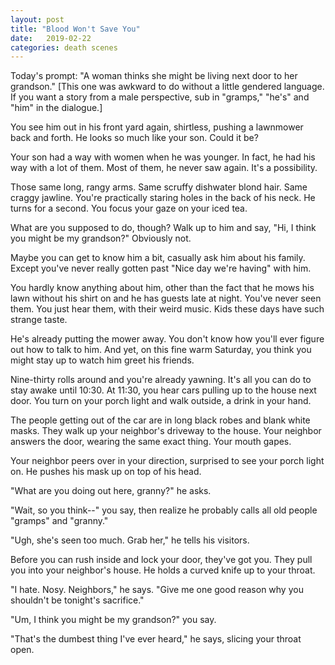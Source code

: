 ```yaml
---
layout: post
title: "Blood Won't Save You"
date:   2019-02-22
categories: death scenes
---
```

Today's prompt: "A woman thinks she might be living next door to her grandson." [This one was awkward to do without a little gendered language. If you want a story from a male perspective, sub in "gramps," "he's" and "him" in the dialogue.]

You see him out in his front yard again, shirtless, pushing a lawnmower back and forth. He looks so much like your son. Could it be?

Your son had a way with women when he was younger. In fact, he had his way with a lot of them. Most of them, he never saw again. It's a possibility. 

Those same long, rangy arms. Same scruffy dishwater blond hair. Same craggy jawline. You're practically staring holes in the back of his neck. He turns for a second. You focus your gaze on your iced tea.

What are you supposed to do, though? Walk up to him and say, "Hi, I think you might be my grandson?" Obviously not.

Maybe you can get to know him a bit, casually ask him about his family. Except you've never really gotten past "Nice day we're having" with him. 

You hardly know anything about him, other than the fact that he mows his lawn without his shirt on and he has guests late at night. You've never seen them. You just hear them, with their weird music. Kids these days have such strange taste. 

He's already putting the mower away. You don't know how you'll ever figure out how to talk to him. And yet, on this fine warm Saturday, you think you might stay up to watch him greet his friends. 

Nine-thirty rolls around and you're already yawning. It's all you can do to stay awake until 10:30. At 11:30, you hear cars pulling up to the house next door. You turn on your porch light and walk outside, a drink in your hand.

The people getting out of the car are in long black robes and blank white masks. They walk up your neighbor's driveway to the house. Your neighbor answers the door, wearing the same exact thing. Your mouth gapes.

Your neighbor peers over in your direction, surprised to see your porch light on. He pushes his mask up on top of his head.

"What are you doing out here, granny?" he asks.

"Wait, so you think--" you say, then realize he probably calls all old people "gramps" and "granny."

"Ugh, she's seen too much. Grab her," he tells his visitors. 

Before you can rush inside and lock your door, they've got you. They pull you into your neighbor's house. He holds a curved knife up to your throat.

"I hate. Nosy. Neighbors," he says. "Give me one good reason why you shouldn't be tonight's sacrifice."

"Um, I think you might be my grandson?" you say.

"That's the dumbest thing I've ever heard," he says, slicing your throat open.
